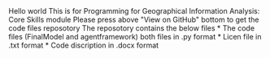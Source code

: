 <HTML>
<TITLE>
Test
</TITLE>
<BODY>
Hello world
  This is for 	Programming for Geographical Information Analysis: Core Skills module
  Please press above "View on GitHub" bottom to get the code files reposotory
  The reposotory contains the below files 
  * The code files (FinalModel and agentframework) both files in .py format
  * Licen file in .txt format
  * Code discription in .docx format
  
</BODY>
</HTML>
